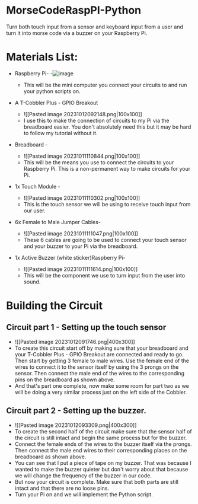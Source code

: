 # MorseCodeRaspPI-Python
Turn both touch input from a sensor and keyboard input from a user and turn it into morse code via a buzzer on your Raspberry Pi.

# Materials List:
- Raspberry Pi-
  -![image](https://github.com/TylerDStanford/MorseCodeRaspPI-Python/assets/141964312/d8ae4ce2-6f92-474e-8a72-6a09a1a513c9)

	- This will be the mini computer you connect your circuits to and run your python scripts on.
- A T-Cobbler Plus - GPIO Breakout
	- ![[Pasted image 20231012092148.png|100x100]]
	- I use this to make the connection of circuits to my Pi via the breadboard easier. You don't absolutely need this but it may be hard to follow my tutorial without it.
- Breadboard -
	- ![[Pasted image 20231011110844.png|100x100]]
	- This will be the means you use to connect the circuits to your Raspberry Pi. This is a non-permanent way to make circuits for your Pi.
- 1x Touch Module -
	- ![[Pasted image 20231011110302.png|100x100]]
	- This is the touch sensor we will be using to receive touch input from our user. 
- 6x Female to Male Jumper Cables-
	- ![[Pasted image 20231011111047.png|100x100]]
	- These 6 cables are going to be used to connect your touch sensor and your buzzer to your Pi via the breadboard.
- 1x Active Buzzer (white sticker)Raspberry Pi-
	- ![[Pasted image 20231011111614.png|100x100]]
	- This will be the component we use to turn input from the user into sound.

# Building the Circuit
## Circuit part 1 - Setting up the touch sensor
- ![[Pasted image 20231012091746.png|400x300]] 
- To create this circuit start off by making sure that your breadboard and your T-Cobbler Plus - GPIO Breakout are connected and ready to go. Then start by getting 3 female to male wires. Use the female end of the wires to connect it to the sensor itself by using the 3 prongs on the sensor. Then connect the male end of the wires to the corresponding pins on the breadboard as shown above.
- And that's part one complete, now make some room for part two as we will be doing a very similar process just on the left side of the Cobbler.
## Circuit part 2 - Setting up the buzzer.
- ![[Pasted image 20231012093309.png|400x300]]
- To create the second half of the circuit make sure that the sensor half of the circuit is still intact and begin the same process but for the buzzer.
- Connect the female ends of the wires to the buzzer itself via the prongs. Then connect the male end wires to their corresponding places on the breadboard as shown above.
- You can see that I put a piece of tape on my buzzer. That was because I wanted to make the buzzer quieter but don't worry about that because we will change the frequency of the buzzer in our code.
- But now your circuit is complete. Make sure that both parts are still intact and that there are no loose pins.
- Turn your Pi on and we will implement the Python script.
